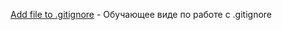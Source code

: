 [Add file to .gitignore](https://www.youtube.com/watch?v=6v8ZJIUbPbE&t=15s&index=1&list=PL-wIVTIcF8cp5b1ed8X6qW4Yau2hHOuCx) - Обучающее виде по работе с .gitignore
